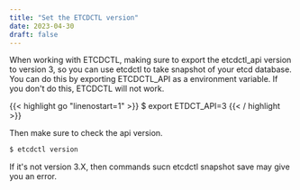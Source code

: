 ```yaml
---
title: "Set the ETCDCTL version"
date: 2023-04-30
draft: false
---
```


When working with ETCDCTL, making sure to export the etcdctl_api version to version 3, so you can use etcdctl to take snapshot of your etcd database.  You can do this by exporting ETCDCTL_API as a environment variable.  If you don't do this, ETCDCTL will not work.

{{< highlight go "linenostart=1" >}}
$ export ETDCT_API=3
{{< / highlight >}}

Then make sure to check the api version.

```bash
$ etcdctl version
```

If it's not version 3.X, then commands sucn etcdctl snapshot save may give you an error.

